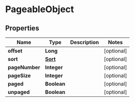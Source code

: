 

# PageableObject

## Properties

Name | Type | Description | Notes
------------ | ------------- | ------------- | -------------
**offset** | **Long** |  |  [optional]
**sort** | [**Sort**](Sort) |  |  [optional]
**pageNumber** | **Integer** |  |  [optional]
**pageSize** | **Integer** |  |  [optional]
**paged** | **Boolean** |  |  [optional]
**unpaged** | **Boolean** |  |  [optional]



